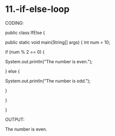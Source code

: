 # 11.-if-else-loop
CODING:

public class IfElse {

public static void main(String[] args) {
int num = 10;

if (num % 2 == 0) {

System.out.println("The number is even.");

} else {

System.out.println("The number is odd.");

}

}

}

OUTPUT:

The number is even.
